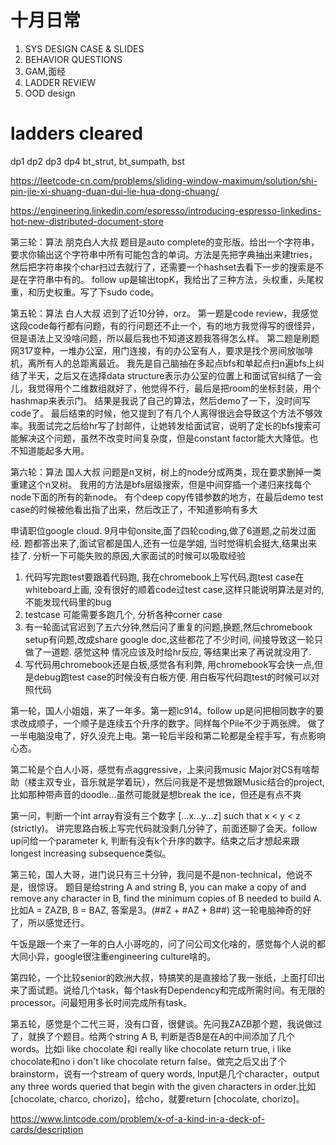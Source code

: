 # 十月日常
1. SYS DESIGN CASE & SLIDES
2. BEHAVIOR QUESTIONS
3. GAM,面经
4. LADDER REVIEW
5. OOD design

# ladders cleared
dp1 dp2 dp3 dp4
bt_strut, bt_sumpath, bst

https://leetcode-cn.com/problems/sliding-window-maximum/solution/shi-pin-jie-xi-shuang-duan-dui-lie-hua-dong-chuang/

https://engineering.linkedin.com/espresso/introducing-espresso-linkedins-hot-new-distributed-document-store


第三轮：算法 朋克白人大叔
题目是auto complete的变形版。给出一个字符串，要求你输出这个字符串中所有可能包含的单词。方法是先把字典抽出来建tries，然后把字符串挨个char扫过去就行了，还需要一个hashset去看下一步的搜索是不是在字符串中有的。
follow up是输出topK，我给出了三种方法，头权重，头尾权重，和历史权重。写了下sudo code。

第五轮：算法 白人大叔
迟到了近10分钟，orz。
第一题是code review，我感觉这段code每行都有问题，有的行问题还不止一个，有的地方我觉得写的很怪异，但是语法上又没啥问题，所以最后我也不知道这题我答得怎么样。
第二题是刷题网317变种，一堆办公室，用门连接，有的办公室有人，要求是找个房间放咖啡机，离所有人的总距离最近。
我先是自己脑抽在多起点bfs和单起点扫n遍bfs上纠结了半天，之后又在选择data structure表示办公室的位置上和面试官纠结了一会儿，我觉得用个二维数组就好了，他觉得不行，最后是把room的坐标封装，用个hashmap来表示门。
结果是我说了自己的算法，然后demo了一下，没时间写code了。
最后结束的时候，他又提到了有几个人离得很远会导致这个方法不够效率。我面试完之后给hr写了封邮件，让她转发给面试官，说明了定长的bfs搜索可能解决这个问题，虽然不改变时间复杂度，但是constant factor能大大降低。也不知道能起多大用。

第六轮：算法 国人大叔
问题是n叉树，树上的node分成两类，现在要求删掉一类重建这个n叉树。
我用的方法是bfs层级搜索，但是中间穿插一个递归来找每个node下面的所有的新node。
有个deep copy传错参数的地方，在最后demo test case的时候被他看出指了出来，然后改正了，不知道影响有多大


申请职位google cloud. 9月中旬onsite,面了四轮coding,做了6道题,之前发过面经.
题都答出来了,面试官都是国人,还有一位是学姐, 当时觉得机会挺大,结果出来挂了. 分析一下可能失败的原因,大家面试的时候可以吸取经验
1. 代码写完跑test要跟着代码跑, 我在chromebook上写代码,跑test case在whiteboard上画, 没有很好的顺着code过test case,这样只能说明算法是对的,不能发现代码里的bug
2. testcase 可能需要多跑几个, 分析各种corner case
3. 有一轮面试官迟到了五六分钟,然后问了重复的问题,换题,然后chromebook setup有问题,改成share google doc,这些都花了不少时间, 间接导致这一轮只做了一道题. 感觉这种
   情况应该及时给hr反应, 等结果出来了再说就没用了.
4. 写代码用chromebook还是白板,感觉各有利弊, 用chromebook写会快一点,但是debug跑test case的时候没有白板方便. 用白板写代码跑test的时候可以对照代码

第一轮，国人小姐姐，来了一年多。第一题lc914。follow up是问把相同数字的要求改成顺子，一个顺子是连续五个升序的数字。同样每个Pile不少于两张牌。
做了一半电脑没电了，好久没充上电。第一轮后半段和第二轮都是全程手写，有点影响心态。

第二轮是个白人小哥，感觉有点aggressive，上来问我music Major对CS有啥帮助（楼主双专业，音乐就是学着玩），然后问我是不是想做跟Music结合的project,比如那种带声音的doodle...虽然可能就是想break the ice，但还是有点不爽

第一问，判断一个int array有没有三个数字 [...x...y...z] such that x < y < z (strictly)。
讲完思路白板上写完代码就没剩几分钟了，前面还聊了会天。follow up问给一个parameter k, 判断有没有k个升序的数字。结束之后才想起来跟longest increasing subsequence类似。

第三轮，国人大哥，进门说只有三十分钟，我问是不是non-technical，他说不是，很惊讶。
题目是给string A and string B, you can make a copy of and remove any character in B, find the minimum copies of B needed to build A.
比如A = ZAZB, B = BAZ, 答案是3。(##Z + #AZ + B##) 这一轮电脑神奇的好了，所以感觉还行。

午饭是跟一个来了一年的白人小哥吃的，问了问公司文化啥的，感觉每个人说的都大同小异，google很注重engineering culture啥的。

第四轮，一个比较senior的欧洲大叔，特搞笑的是直接给了我一张纸，上面打印出来了面试题。说给几个task，每个task有Dependency和完成所需时间。有无限的processor。问最短用多长时间完成所有task。

第五轮，感觉是个二代三哥，没有口音，很健谈。先问我ZAZB那个题，我说做过了，就换了个题目。给两个string A B, 判断是否B是在A的中间添加了几个words。比如i like chocolate 和i really like chocolate return true, i like chocolate和no i don't like chocolate return false。做完之后又出了个brainstorm，说有一个stream of query words, Input是几个character，output any three words queried that begin with the given characters in order.比如 [chocolate, charco, chorizo]，给cho，就要return [chocolate, chorizo]。

https://www.lintcode.com/problem/x-of-a-kind-in-a-deck-of-cards/description